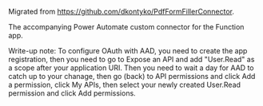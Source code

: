 Migrated from https://github.com/dkontyko/PdfFormFillerConnector.

The accompanying Power Automate custom connector for the Function app.

Write-up note: To configure OAuth with AAD, you need to create the app registration, then you need to go to Expose an API and add "User.Read" as a scope after your application URI. Then you need to wait a day for AAD to catch up to your chanage, then go (back) to API permissions and click Add a permission, click My APIs, then select your newly created User.Read permission and click Add permissions.